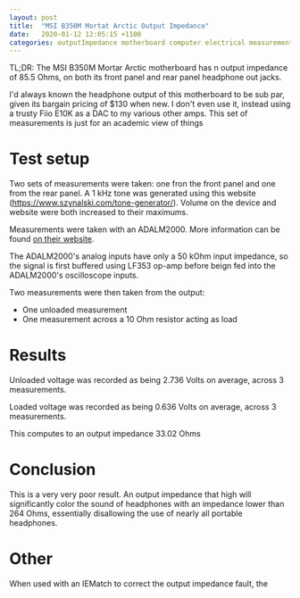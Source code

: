 ```yaml
---
layout: post
title:  "MSI B350M Mortat Arctic Output Impedance"
date:   2020-01-12 12:05:15 +1100
categories: outputImpedance motherboard computer electrical measurement
---
```

TL;DR: The MSI B350M Mortar Arctic motherboard has n output impedance of 85.5 Ohms, on both its front panel and rear panel headphone out jacks.

I'd always known the headphone output of this motherboard to be sub par, given its bargain pricing of $130 when new. I don't even use it, instead using a trusty Fiio E10K as a DAC to my various other amps. This set of measurements is just for an academic view of things


# Test setup

Two sets of measurements were taken: one fron the front panel and one from the rear panel. A 1 kHz tone was generated using this website (https://www.szynalski.com/tone-generator/). Volume on the device and website were both increased to their maximums.

Measurements were taken with an ADALM2000. More information can be found [on their website](https://www.analog.com/en/design-center/evaluation-hardware-and-software/evaluation-boards-kits/adalm2000.html#).

The ADALM2000's analog inputs have only a 50 kOhm input impedance, so the signal is first buffered using LF353 op-amp before beign fed into the ADALM2000's oscilloscope inputs.

Two measurements were then taken from the output:

* One unloaded measurement
* One measurement across a 10 Ohm resistor acting as load

# Results

Unloaded voltage was recorded as being 2.736 Volts on average, across 3 measurements. 

Loaded voltage was recorded as being 0.636 Volts on average, across 3 measurements.

This computes to an output impedance 33.02 Ohms

# Conclusion

This is a very very poor result. An output impedance that high will significantly color the sound of headphones with an impedance lower than 264 Ohms, essentially disallowing the use of nearly all portable headphones.

# Other
When used with an IEMatch to correct the output impedance fault, the 